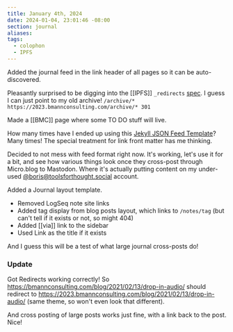 ```yaml
---
title: January 4th, 2024
date: 2024-01-04, 23:01:46 -08:00
section: journal
aliases: 
tags:
  - colophon
  - IPFS
---
```

Added the journal feed in the link header of all pages so it can be auto-discovered.

Pleasantly surprised to be digging into the [[IPFS]] `_redirects` [spec](https://specs.ipfs.tech/ipips/ipip-0002/). I guess I can just point to my old archive! `/archive/* https://2023.bmannconsulting.com/archive/* 301`

Made a [[BMC]] page where some TO DO stuff will live.

How many times have I ended up using this [Jekyll JSON Feed Template](https://github.com/georgemandis/jekyll-json-feeds)? Many times! The special treatment for link front matter has me thinking.

Decided to not mess with feed format right now. It's working, let's use it for a bit, and see how various things look once they cross-post through Micro.blog to Mastodon. Where it's actually putting content on my under-used [@boris@toolsforthought.social](https://toolsforthought.social/@boris) account.

Added a Journal layout template.
* Removed LogSeq note site links
* Added tag display from blog posts layout, which links to `/notes/tag` (but can't tell if it exists or not, so might 404)
* Added [[via]] link to the sidebar
* Used Link as the title if it exists

And I guess this will be a test of what large journal cross-posts do!

### Update

Got Redirects working correctly! So https://bmannconsulting.com/blog/2021/02/13/drop-in-audio/ should redirect to https://2023.bmannconsulting.com/blog/2021/02/13/drop-in-audio/ (same theme, so won't even look that different).

And cross posting of large posts works just fine, with a link back to the post. Nice!

